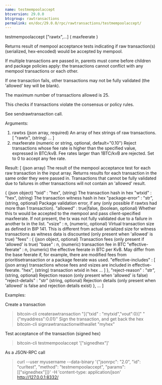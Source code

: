 ```yaml
---
name: testmempoolaccept
btcversion: 29.0.0
btcgroup: rawtransactions
permalink: en/doc/29.0.0/rpc/rawtransactions/testmempoolaccept/
---
```


testmempoolaccept ["rawtx",...] ( maxfeerate )

Returns result of mempool acceptance tests indicating if raw transaction(s) (serialized, hex-encoded) would be accepted by mempool.

If multiple transactions are passed in, parents must come before children and package policies apply: the transactions cannot conflict with any mempool transactions or each other.

If one transaction fails, other transactions may not be fully validated (the 'allowed' key will be blank).

The maximum number of transactions allowed is 25.

This checks if transactions violate the consensus or policy rules.

See sendrawtransaction call.

Arguments:
1. rawtxs          (json array, required) An array of hex strings of raw transactions.
     [
       "rawtx",    (string)
       ...
     ]
2. maxfeerate      (numeric or string, optional, default="0.10") Reject transactions whose fee rate is higher than the specified value, expressed in BTC/kvB.
                   Fee rates larger than 1BTC/kvB are rejected.
                   Set to 0 to accept any fee rate.

Result:
[                                 (json array) The result of the mempool acceptance test for each raw transaction in the input array.
                                  Returns results for each transaction in the same order they were passed in.
                                  Transactions that cannot be fully validated due to failures in other transactions will not contain an 'allowed' result.
                                  
  {                               (json object)
    "txid" : "hex",               (string) The transaction hash in hex
    "wtxid" : "hex",              (string) The transaction witness hash in hex
    "package-error" : "str",      (string, optional) Package validation error, if any (only possible if rawtxs had more than 1 transaction).
    "allowed" : true|false,       (boolean, optional) Whether this tx would be accepted to the mempool and pass client-specified maxfeerate. If not present, the tx was not fully validated due to a failure in another tx in the list.
    "vsize" : n,                  (numeric, optional) Virtual transaction size as defined in BIP 141. This is different from actual serialized size for witness transactions as witness data is discounted (only present when 'allowed' is true)
    "fees" : {                    (json object, optional) Transaction fees (only present if 'allowed' is true)
      "base" : n,                 (numeric) transaction fee in BTC
      "effective-feerate" : n,    (numeric) the effective feerate in BTC per KvB. May differ from the base feerate if, for example, there are modified fees from prioritisetransaction or a package feerate was used.
      "effective-includes" : [    (json array) transactions whose fees and vsizes are included in effective-feerate.
        "hex",                    (string) transaction wtxid in hex
        ...
      ]
    },
    "reject-reason" : "str",      (string, optional) Rejection reason (only present when 'allowed' is false)
    "reject-details" : "str"      (string, optional) Rejection details (only present when 'allowed' is false and rejection details exist)
  },
  ...
]

Examples:

Create a transaction
> bitcoin-cli createrawtransaction "[{\"txid\" : \"mytxid\",\"vout\":0}]" "{\"myaddress\":0.01}"
Sign the transaction, and get back the hex
> bitcoin-cli signrawtransactionwithwallet "myhex"

Test acceptance of the transaction (signed hex)
> bitcoin-cli testmempoolaccept '["signedhex"]'

As a JSON-RPC call
> curl --user myusername --data-binary '{"jsonrpc": "2.0", "id": "curltest", "method": "testmempoolaccept", "params": [["signedhex"]]}' -H 'content-type: application/json' http://127.0.0.1:8332/


